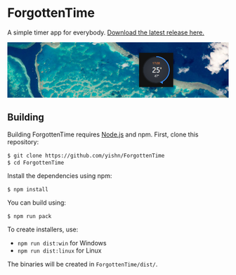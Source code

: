# ForgottenTime

A simple timer app for everybody. [Download the latest release here.](https://github.com/yishn/ForgottenTime/releases/latest)

![Screenshot](screenshot.png)

## Building

Building ForgottenTime requires [Node.js](https://nodejs.org/en/download/) and npm. First, clone this repository:

~~~
$ git clone https://github.com/yishn/ForgottenTime
$ cd ForgottenTime
~~~

Install the dependencies using npm:

~~~
$ npm install
~~~

You can build using:

~~~
$ npm run pack
~~~

To create installers, use:

* `npm run dist:win` for Windows
* `npm run dist:linux` for Linux

The binaries will be created in `ForgottenTime/dist/`.
